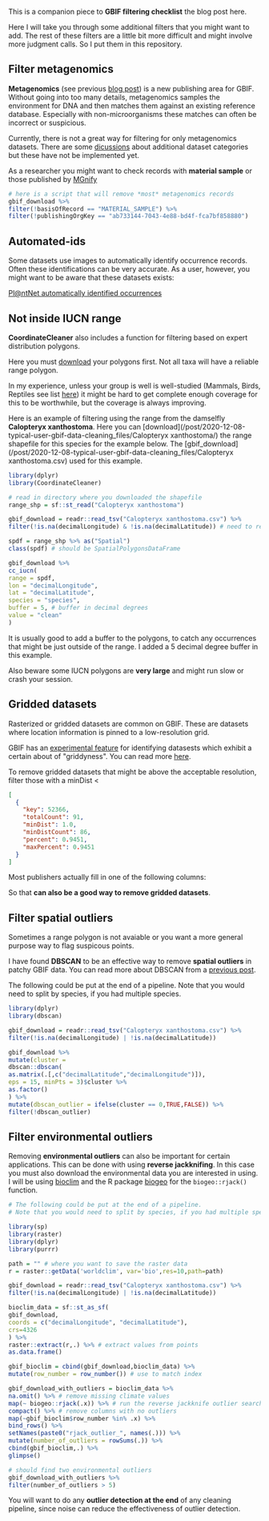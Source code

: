 This is a companion piece to **GBIF filtering checklist** the blog post here[](). 

Here I will take you through some additional filters that you might want to add. The rest of these filters are a little bit more difficult and might involve more judgment calls. So I put them in this repository. 

## Filter **metagenomics**

**Metagenomics** (see previous [blog post](https://data-blog.gbif.org/post/gbif-molecular-data-quality/)) is a new publishing area for GBIF. Without going into too many details, metagenomics samples the environment for DNA and then matches them against an existing reference database. Especially with non-microorganisms these matches can often be incorrect or suspicious. 

Currently, there is not a great way for filtering for only metagenomics datasets. There are some [dicussions](https://github.com/gbif/registry/issues/247)
 about additional dataset categories but these have not be implemented yet. 

As a researcher you might want to check records with **material sample** or those published by [MGnify](https://www.gbif.org/publisher/ab733144-7043-4e88-bd4f-fca7bf858880) 

```R
# here is a script that will remove *most* metagenomics records 
gbif_download %>%
filter(!basisOfRecord == "MATERIAL_SAMPLE") %>%
filter(!publishingOrgKey == "ab733144-7043-4e88-bd4f-fca7bf858880")
```

## Automated-ids

Some datasets use images to automatically identify occurrence records. Often these identifications can be very accurate. As a user, however, you might want to be aware that these datasets exists: 

[Pl@ntNet automatically identified occurrences](https://www.gbif.org/dataset/14d5676a-2c54-4f94-9023-1e8dcd822aa0)

## Not inside IUCN range

**CoordinateCleaner** also includes a function for filtering based on expert distribution polygons. 

Here you must [download](https://www.iucnredlist.org/resources/spatial-data-download) your polygons first. Not all taxa will have a reliable range polygon.  

In my experience, unless your group is well is well-studied (Mammals, Birds, Reptiles see list [here](https://www.iucnredlist.org/resources/spatial-data-download)) it might be hard to get complete enough coverage for this to be worthwhile, but the coverage is always improving. 

Here is an example of filtering using the range from the damselfly **Calopteryx xanthostoma**. Here you can [download](/post/2020-12-08-typical-user-gbif-data-cleaning_files/Calopteryx xanthostoma/) the range shapefile for this species for the example below. The [gbif_download](/post/2020-12-08-typical-user-gbif-data-cleaning_files/Calopteryx xanthostoma.csv) used for this example. 


```R 
library(dplyr)
library(CoordinateCleaner) 

# read in directory where you downloaded the shapefile
range_shp = sf::st_read("Calopteryx xanthostoma") 

gbif_download = readr::read_tsv("Calopteryx xanthostoma.csv") %>%
filter(!is.na(decimalLongitude) & !is.na(decimalLatitude)) # need to remove missing coordiantes

spdf = range_shp %>% as("Spatial")
class(spdf) # should be SpatialPolygonsDataFrame

gbif_download %>%
cc_iucn(
range = spdf,
lon = "decimalLongitude",
lat = "decimalLatitude",
species = "species",
buffer = 5, # buffer in decimal degrees
value = "clean"
)
```

It is usually good to add a buffer to the polygons, to catch any occurrences that might be just outside of the range. I added a 5 decimal degree buffer in this example. 

Also beware some IUCN polygons are **very large** and might run slow or crash your session. 

## Gridded datasets

Rasterized or gridded datasets are common on GBIF. These are datasets where location information is pinned to a low-resolution grid. 

GBIF has an [experimental feature](http://api.gbif.org/v1/dataset/9070a460-0c6e-11dd-84d2-b8a03c50a862/gridded) for identifying datasests which exhibit a certain about of "griddyness". You can read more [here](https://data-blog.gbif.org/post/finding-gridded-datasets/). 

To remove gridded datasets that might be above the acceptable resolution, filter those with a minDist < 

```json
[
  {
    "key": 52366,
    "totalCount": 91,
    "minDist": 1.0,
    "minDistCount": 86,
    "percent": 0.9451,
    "maxPercent": 0.9451
  }
]
```


Most publishers actually fill in one of the following columns: 



So that **can also be a good way to remove gridded datasets**. 

## Filter **spatial outliers** 

Sometimes a range polygon is not avaiable or you want a more general purpose way to flag suspicous points. 

I have found **DBSCAN** to be an effective way to remove **spatial outliers** in patchy GBIF data. You can read more about DBSCAN from a [previous post](https://data-blog.gbif.org/post/outlier-detection-using-dbscan/). 

The following could be put at the end of a pipeline. Note that you would need to split by species, if you had multiple species. 

```R 
library(dplyr)
library(dbscan)

gbif_download = readr::read_tsv("Calopteryx xanthostoma.csv") %>%
filter(!is.na(decimalLongitude) | !is.na(decimalLatitude))

gbif_download %>% 
mutate(cluster = 
dbscan::dbscan(
as.matrix(.[,c("decimalLatitude","decimalLongitude")]), 
eps = 15, minPts = 3)$cluster %>%
as.factor() 
) %>%
mutate(dbscan_outlier = ifelse(cluster == 0,TRUE,FALSE)) %>%
filter(!dbscan_outlier)
```

## Filter **environmental outliers**

Removing **environmental outliers** can also be important for certain applications. This can be done with using **reverse jackknifing**. In this case you must also download the environmental data you are interested in using. I will be using [bioclim](https://www.worldclim.org/data/bioclim.html) and the R package [biogeo](https://cran.r-project.org/web/packages/biogeo/biogeo.pdf) for the `biogeo::rjack()` function.  

```R 
# The following could be put at the end of a pipeline. 
# Note that you would need to split by species, if you had multiple species.

library(sp)
library(raster)
library(dplyr)
library(purrr)

path = "" # where you want to save the raster data
r = raster::getData('worldclim', var='bio',res=10,path=path) 

gbif_download = readr::read_tsv("Calopteryx xanthostoma.csv") %>%
filter(!is.na(decimalLongitude) | !is.na(decimalLatitude)) 

bioclim_data = sf::st_as_sf(
gbif_download,
coords = c("decimalLongitude", "decimalLatitude"),
crs=4326
) %>%
raster::extract(r,.) %>% # extract values from points
as.data.frame() 

gbif_bioclim = cbind(gbif_download,bioclim_data) %>% 
mutate(row_number = row_number()) # use to match index

gbif_download_with_outliers = bioclim_data %>% 
na.omit() %>% # remove missing climate values
map(~ biogeo::rjack(.x)) %>% # run the reverse jackknife outlier search
compact() %>% # remove columns with no outliers 
map(~gbif_bioclim$row_number %in% .x) %>% 
bind_rows() %>% 
setNames(paste0("rjack_outlier_", names(.))) %>%
mutate(number_of_outliers = rowSums(.)) %>% 
cbind(gbif_bioclim,.) %>%
glimpse() 

# should find two environmental outliers 
gbif_download_with_outliers %>% 
filter(number_of_outliers > 5)
```

You will want to do any **outlier detection at the end** of any cleaning pipeline, since noise can reduce the effectiveness of outlier detection.

